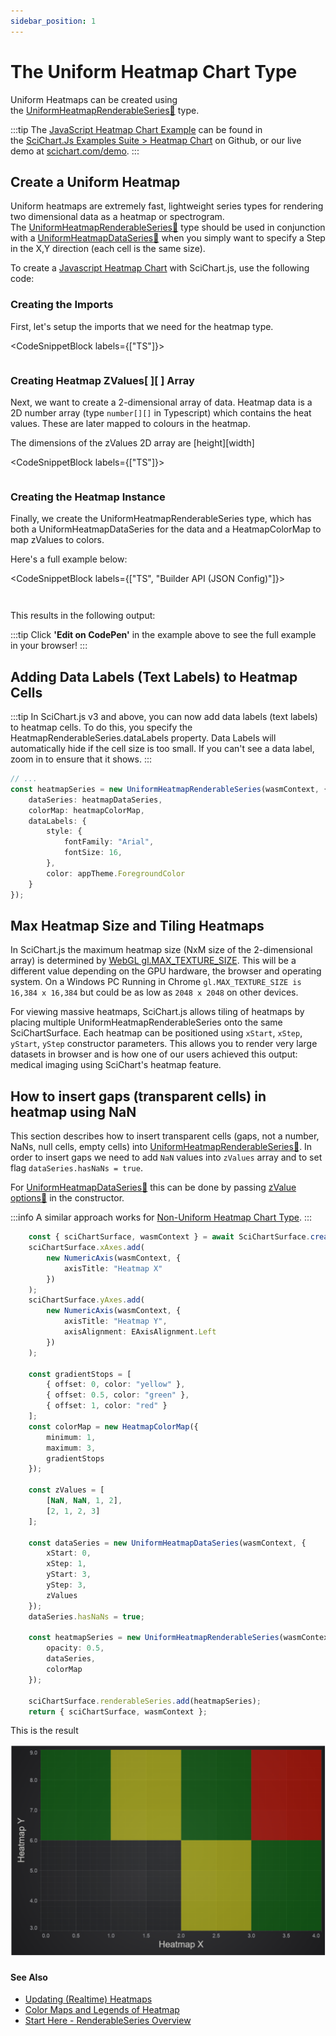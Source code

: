 ```yaml
---
sidebar_position: 1
---
```


# The Uniform Heatmap Chart Type

Uniform Heatmaps can be created using the [UniformHeatmapRenderableSeries:blue_book:](https://www.scichart.com/documentation/js/current/typedoc/classes/uniformheatmaprenderableseries.html) type.

:::tip
The [JavaScript Heatmap Chart Example](https://scichart.com/demo/javascript/heatmap-chart) can be found in the [SciChart.Js Examples Suite > Heatmap Chart](https://github.com/ABTSoftware/SciChart.JS.Examples/tree/master/Examples/src/components/Examples/Charts2D/BasicChartTypes/HeatmapChart) on Github, or our live demo at [scichart.com/demo](https://scichart.com/demo/javascript/heatmap-chart).
:::

<ChartFromSciChartDemo
    src="https://www.scichart.com/demo/iframe/heatmap-chart"
    title="Uniform Heatmap Series Chart"
/>

## Create a Uniform Heatmap

Uniform heatmaps are extremely fast, lightweight series types for rendering two dimensional data as a heatmap or spectrogram. The [UniformHeatmapRenderableSeries:blue_book:](https://www.scichart.com/documentation/js/current/typedoc/classes/uniformheatmaprenderableseries.html) type should be used in conjunction with a [UniformHeatmapDataSeries:blue_book:](https://www.scichart.com/documentation/js/current/typedoc/classes/uniformheatmapdataseries.html) when you simply want to specify a Step in the X,Y direction (each cell is the same size).

To create a [Javascript Heatmap Chart](https://scichart.com/demo/javascript-heatmap-chart) with SciChart.js, use the following code:

### Creating the Imports

First, let's setup the imports that we need for the heatmap type.

<CodeSnippetBlock labels={["TS"]}>
```ts {5-7} showLineNumbers file=./demo.ts start=#region_A_start end=#region_A_end
```
</CodeSnippetBlock>

### Creating Heatmap ZValues\[ \]\[ \] Array

Next, we want to create a 2-dimensional array of data. Heatmap data is a 2D number array (type `number[][]` in Typescript) which contains the heat values. These are later mapped to colours in the heatmap.

The dimensions of the zValues 2D array are \[height\]\[width\]  

<CodeSnippetBlock labels={["TS"]}>
```ts {18} showLineNumbers file=./demo.ts start=#region_B_start end=#region_B_end
```
</CodeSnippetBlock>

### Creating the Heatmap Instance

Finally, we create the UniformHeatmapRenderableSeries type, which has both a UniformHeatmapDataSeries for the data and a HeatmapColorMap to map zValues to colors.

Here's a full example below:

<CodeSnippetBlock labels={["TS", "Builder API (JSON Config)"]}>
```ts {3-11,15-27} showLineNumbers file=./demo.ts start=#region_C_start end=#region_C_end
```
```ts {8,10-18,24-34} showLineNumbers file=./demo.ts start=#region_D_start end=#region_D_end
```
</CodeSnippetBlock>

This results in the following output:

<LiveDocSnippet name="./demo" />

:::tip
Click **'Edit on CodePen'** in the example above to see the full example in your browser!
:::

## Adding Data Labels (Text Labels) to Heatmap Cells

:::tip
In SciChart.js v3 and above, you can now add data labels (text labels) to heatmap cells. To do this, you specify the HeatmapRenderableSeries.dataLabels property.
Data Labels will automatically hide if the cell size is too small. If you can't see a data label, zoom in to ensure that it shows.
:::

```ts showLineNumbers {5-11}
// ...
const heatmapSeries = new UniformHeatmapRenderableSeries(wasmContext, {
    dataSeries: heatmapDataSeries,
    colorMap: heatmapColorMap,
    dataLabels: {
        style: {
            fontFamily: "Arial",
            fontSize: 16,
        },
        color: appTheme.ForegroundColor
    }
});
```

## Max Heatmap Size and Tiling Heatmaps

In SciChart.js the maximum heatmap size (NxM size of the 2-dimensional array) is determined by [WebGL gl.MAX\_TEXTURE\_SIZE](https://stackoverflow.com/a/46109824). This will be a different value depending on the GPU hardware, the browser and operating system. On a Windows PC Running in Chrome `gl.MAX_TEXTURE_SIZE is 16,384 x 16,384` but could be as low as `2048 x 2048` on other devices.

For viewing massive heatmaps, SciChart.js allows tiling of heatmaps by placing multiple UniformHeatmapRenderableSeries onto the same SciChartSurface. Each heatmap can be positioned using `xStart`, `xStep`, `yStart`, `yStep` constructor parameters. This allows you to render very large datasets in browser and is how one of our users achieved this output: medical imaging using SciChart's heatmap feature.

## How to insert gaps (transparent cells) in heatmap using NaN

This section describes how to insert transparent cells (gaps, not a number, NaNs, null cells, empty cells) into [UniformHeatmapRenderableSeries:blue_book:](https://www.scichart.com/documentation/js/v4/typedoc/classes/uniformheatmaprenderableseries.html). In order to insert gaps we need to add `NaN` values into `zValues` array and to set flag `dataSeries.hasNaNs = true`. 

For [UniformHeatmapDataSeries:blue_book:](https://www.scichart.com/documentation/js/v4/typedoc/classes/uniformheatmapdataseries.html) this can be done by passing [zValue options:blue_book:](https://www.scichart.com/documentation/js/v4/typedoc/interfaces/iuniformheatmapseriesoptions.html#zvalues) in the constructor.

:::info
A similar approach works for [Non-Uniform Heatmap Chart Type](/2d-charts/chart-types/non-uniform-heatmap-renderable-series/index.md).
:::

```typescript {25-28,35,37} showLineNumbers
    const { sciChartSurface, wasmContext } = await SciChartSurface.create(divElementId2);
    sciChartSurface.xAxes.add(
        new NumericAxis(wasmContext, {
            axisTitle: "Heatmap X"
        })
    );
    sciChartSurface.yAxes.add(
        new NumericAxis(wasmContext, {
            axisTitle: "Heatmap Y",
            axisAlignment: EAxisAlignment.Left
        })
    );

    const gradientStops = [
        { offset: 0, color: "yellow" },
        { offset: 0.5, color: "green" },
        { offset: 1, color: "red" }
    ];
    const colorMap = new HeatmapColorMap({
        minimum: 1,
        maximum: 3,
        gradientStops
    });

    const zValues = [
        [NaN, NaN, 1, 2],
        [2, 1, 2, 3]
    ];

    const dataSeries = new UniformHeatmapDataSeries(wasmContext, {
        xStart: 0,
        xStep: 1,
        yStart: 3,
        yStep: 3,
        zValues
    });
    dataSeries.hasNaNs = true;

    const heatmapSeries = new UniformHeatmapRenderableSeries(wasmContext, {
        opacity: 0.5,
        dataSeries,
        colorMap
    });

    sciChartSurface.renderableSeries.add(heatmapSeries);
    return { sciChartSurface, wasmContext };
```

This is the result

![](img/nan.png)

#### See Also

* [Updating (Realtime) Heatmaps](/2d-charts/chart-types/uniform-heatmap-renderable-series/updating-realtime)
* [Color Maps and Legends of Heatmap](/2d-charts/chart-types/uniform-heatmap-renderable-series/color-maps-and-legends)
* [Start Here - RenderableSeries Overview](/2d-charts/chart-types/renderable-series-api-overview)